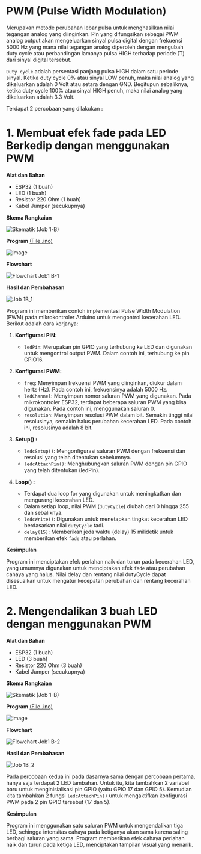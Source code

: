 # PWM (Pulse Width Modulation)
Merupakan metode perubahan lebar pulsa untuk menghasilkan nilai tegangan analog yang diinginkan. Pin yang difungsikan sebagai PWM analog
output akan mengeluarkan sinyal pulsa digital dengan frekuensi 5000 Hz yang mana nilai tegangan analog diperoleh dengan mengubah duty cycle atau perbandingan lamanya pulsa HIGH terhadap periode (T) dari sinyal digital tersebut.

`Duty cycle` adalah persentasi panjang pulsa HIGH dalam satu periode sinyal. Ketika duty cycle 0% atau sinyal LOW penuh, maka nilai analog yang dikeluarkan adalah 0 Volt atau setara dengan GND. Begitupun sebaliknya, ketika duty cycle 100% atau sinyal HIGH penuh, maka nilai analog yang dikeluarkan adalah 3.3 Volt.

Terdapat 2 percobaan yang dilakukan :

# 1. Membuat efek fade pada LED Berkedip dengan menggunakan PWM
**Alat dan Bahan**
- ESP32 (1 buah)
- LED (1 buah)
- Resistor 220 Ohm (1 buah)
- Kabel Jumper (secukupnya)

**Skema Rangkaian**

![Skematik (Job 1-B)](https://github.com/cakjung/Jobsheet-Embedded/assets/128274951/3f0760d2-d9eb-4aab-a234-b688ef62fd7e)

**Program** <a href="https://github.com/cakjung/Jobsheet-Embedded/blob/main/Jobsheet%201/B%20(PWM)/PWM1/PWM1.ino">(File .ino)</a>

![image](https://github.com/cakjung/Jobsheet-Embedded/assets/128274951/1326d238-dcec-474a-b6df-41129977a31f)

**Flowchart**

![Flowchart Job1 B-1](https://github.com/cakjung/Jobsheet-Embedded/assets/128274951/dfffb900-8fdf-4bb0-8a5a-53239ca34066)

**Hasil dan Pembahasan**

![Job 1B_1](https://github.com/cakjung/Jobsheet-Embedded/assets/128274951/9364bc58-fb14-49c2-b333-051d0a8ef9af)

Program ini memberikan contoh implementasi Pulse Width Modulation (PWM) pada mikrokontroler Arduino untuk mengontrol kecerahan LED. Berikut adalah cara kerjanya:

1. **Konfigurasi PIN:**
   - `ledPin`: Merupakan pin GPIO yang terhubung ke LED dan digunakan untuk mengontrol output PWM. Dalam contoh ini, terhubung ke pin GPIO16.

2. **Konfigurasi PWM:**
   - `freq`: Menyimpan frekuensi PWM yang diinginkan, diukur dalam hertz (Hz). Pada contoh ini, frekuensinya adalah 5000 Hz.
   - `ledChannel`: Menyimpan nomor saluran PWM yang digunakan. Pada mikrokontroler ESP32, terdapat beberapa saluran PWM yang bisa digunakan. Pada contoh ini, menggunakan saluran 0.
   - `resolution`: Menyimpan resolusi PWM dalam bit. Semakin tinggi nilai resolusinya, semakin halus perubahan kecerahan LED. Pada contoh ini, resolusinya adalah 8 bit.

3. **Setup() :**
   - `ledcSetup()`: Mengonfigurasi saluran PWM dengan frekuensi dan resolusi yang telah ditentukan sebelumnya.
   - `ledcAttachPin()`: Menghubungkan saluran PWM dengan pin GPIO yang telah ditentukan (ledPin).

4. **Loop() :**
   - Terdapat dua loop for yang digunakan untuk meningkatkan dan mengurangi kecerahan LED.
   - Dalam setiap loop, nilai PWM (`dutyCycle`) diubah dari 0 hingga 255 dan sebaliknya.
   - `ledcWrite()`: Digunakan untuk menetapkan tingkat kecerahan LED berdasarkan nilai `dutyCycle` tadi.
   - `delay(15)`: Memberikan jeda waktu (delay) 15 milidetik untuk memberikan efek `fade` atau perlahan.

**Kesimpulan**

Program ini menciptakan efek perlahan naik dan turun pada kecerahan LED, yang umumnya digunakan untuk menciptakan efek `fade` atau perubahan cahaya yang halus. Nilai delay dan rentang nilai dutyCycle dapat disesuaikan untuk mengatur kecepatan perubahan dan rentang kecerahan LED.

# 2. Mengendalikan 3 buah LED dengan menggunakan PWM
**Alat dan Bahan**

- ESP32 (1 buah)
- LED (3 buah)
- Resistor 220 Ohm (3 buah)
- Kabel Jumper (secukupnya)

**Skema Rangkaian**

![Skematik (Job 1-B)](https://github.com/cakjung/Jobsheet-Embedded/assets/128274951/a0b4743d-f632-4af1-8a28-5b65060eacbb)

**Program** <a href="https://github.com/cakjung/Jobsheet-Embedded/blob/main/Jobsheet%201/B%20(PWM)/PWM2/PWM2.ino">(File .ino)</a>

![image](https://github.com/cakjung/Jobsheet-Embedded/assets/128274951/bae3c01b-7cb2-4c14-8680-7968bc11bbae)

**Flowchart**

![Flowchart Job1 B-2](https://github.com/cakjung/Jobsheet-Embedded/assets/128274951/369cf872-dd94-4084-8ce0-409afbe29897)

**Hasil dan Pembahasan**

![Job 1B_2](https://github.com/cakjung/Jobsheet-Embedded/assets/128274951/2bd4008b-b1fa-4960-8ae7-ec75085a26d2)

Pada percobaan kedua ini pada dasarnya sama dengan percobaan pertama, hanya saja terdapat 2 LED tambahan. Untuk itu, kita tambahkan 2 variabel baru untuk menginisialisasi pin GPIO (yaitu GPIO 17 dan GPIO 5). Kemudian kita tambahkan 2 fungsi `ledcAttachPin()` untuk mengaktifkan konfigurasi PWM pada 2 pin GPIO tersebut (17 dan 5).

**Kesimpulan**

Program ini menggunakan satu saluran PWM untuk mengendalikan tiga LED, sehingga intensitas cahaya pada ketiganya akan sama karena saling berbagi saluran yang sama. Program memberikan efek cahaya perlahan naik dan turun pada ketiga LED, menciptakan tampilan visual yang menarik. 

